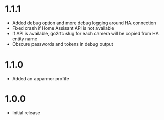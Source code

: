 <!-- https://developers.home-assistant.io/docs/add-ons/presentation#keeping-a-changelog -->

# 1.1.1

- Added debug option and more debug logging around HA connection
- Fixed crash if Home Assisant API is not available
- If API is available, go2rtc slug for each camera will be copied from HA entity name
- Obscure passwords and tokens in debug output

# 1.1.0

- Added an apparmor profile

# 1.0.0

- Initial release
